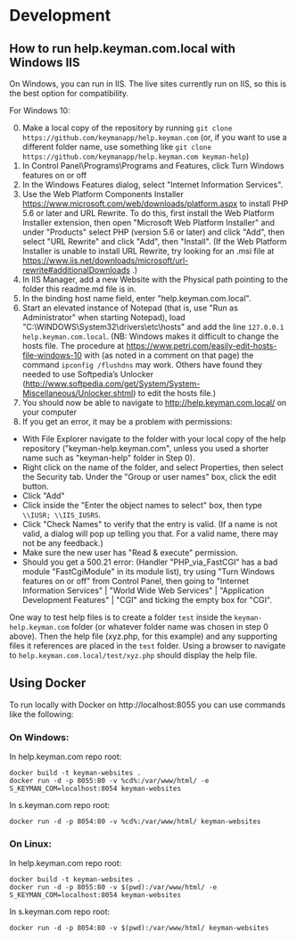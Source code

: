 # Development

## How to run help.keyman.com.local with Windows IIS

On Windows, you can run in IIS. The live sites currently run on IIS, so this is the best option
for compatibility.

For Windows 10:

0. Make a local copy of the repository by running `git clone https://github.com/keymanapp/help.keyman.com` (or, if you want to use a different folder name, use something like `git clone https://github.com/keymanapp/help.keyman.com keyman-help`)
1. In Control Panel\Programs\Programs and Features, click Turn Windows features on or off
2. In the Windows Features dialog, select "Internet Information Services".
3. Use the Web Platform Components Installer https://www.microsoft.com/web/downloads/platform.aspx to install PHP 5.6 or later and URL Rewrite. To do this, first install the Web Platform Installer extension, then open "Microsoft Web Platform Installer" and under "Products" select PHP (version 5.6 or later) and click "Add", then select "URL Rewrite" and click "Add", then "Install". (If the Web Platform Installer is unable to install URL Rewrite, try looking for an .msi file at https://www.iis.net/downloads/microsoft/url-rewrite#additionalDownloads .)
4. In IIS Manager, add a new Website with the Physical path pointing to the folder this readme.md file is in.
5. In the binding host name field, enter "help.keyman.com.local".
6. Start an elevated instance of Notepad (that is, use "Run as Administrator" when starting Notepad), load "C:\WINDOWS\System32\drivers\etc\hosts" and add the line `127.0.0.1  help.keyman.com.local`. (NB: Windows makes it difficult to change the hosts file. The procedure at https://www.petri.com/easily-edit-hosts-file-windows-10 with (as noted in a comment on that page) the command `ipconfig /flushdns` may work. Others have found they needed to use Softpedia’s Unlocker (http://www.softpedia.com/get/System/System-Miscellaneous/Unlocker.shtml) to edit the hosts file.)
7. You should now be able to navigate to http://help.keyman.com.local/ on your computer
8. If you get an error, it may be a problem with permissions:
  - With File Explorer navigate to the folder with your local copy of the help repository ("keyman-help.keyman.com", unless you used a shorter name such as "keyman-help" folder in Step 0).
  - Right click on the name of the folder, and select Properties, then select the Security tab. Under the "Group or user names" box, click the edit button.
  - Click "Add"
  - Click inside the "Enter the object names to select" box, then type `\\IUSR; \\IIS_IUSRS`.
  - Click "Check Names" to verify that the entry is valid. (If a name is not valid, a dialog will pop up telling you that. For a valid name, there may not be any feedback.)
  - Make sure the new user has "Read & execute" permission.
  - Should you get a 500.21 error: (Handler "PHP_via_FastCGI" has a bad module "FastCgiModule" in its module list), try using "Turn Windows features on or off" from Control Panel, then going to "Internet Information Services" | "World Wide Web Services" | "Application Development Features" | "CGI" and ticking the empty box for "CGI".

One way to test help files is to create a folder `test` inside the `keyman-help.keyman.com` folder (or whatever folder name was chosen in step 0 above).
Then the help file (xyz.php, for this example) and any supporting files it references are placed in the `test` folder.
Using a browser to navigate to `help.keyman.com.local/test/xyz.php` should display the help file.

## Using Docker

To run locally with Docker on http://localhost:8055 you can use commands like the following:

### On Windows:

In help.keyman.com repo root:

    docker build -t keyman-websites .
    docker run -d -p 8055:80 -v %cd%:/var/www/html/ -e S_KEYMAN_COM=localhost:8054 keyman-websites

In s.keyman.com repo root:

    docker run -d -p 8054:80 -v %cd%:/var/www/html/ keyman-websites

### On Linux:

In help.keyman.com repo root:

    docker build -t keyman-websites .
    docker run -d -p 8055:80 -v $(pwd):/var/www/html/ -e S_KEYMAN_COM=localhost:8054 keyman-websites

In s.keyman.com repo root:

    docker run -d -p 8054:80 -v $(pwd):/var/www/html/ keyman-websites
